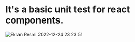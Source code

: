 # It's a basic unit test for react components.

![Ekran Resmi 2022-12-24 23 23 51](https://user-images.githubusercontent.com/72317623/209450168-3ef97d76-87bf-48d3-ad77-955cb58b84ff.png)
